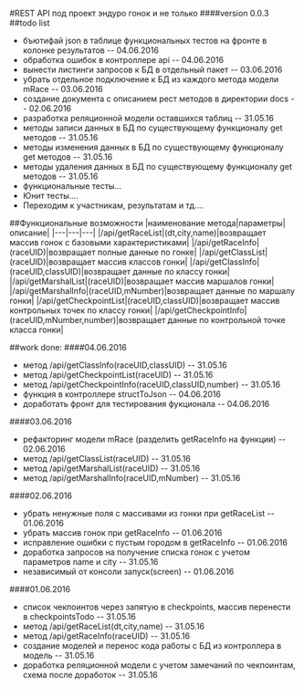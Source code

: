 #REST API под проект эндуро гонок и не только
####version 0.0.3
##todo list
- бъютифай json в таблице функциональных тестов на фронте в колонке результатов -- 04.06.2016
- обработка ошибок в контроллере api -- 04.06.2016
- вынести листинги запросов к БД в отдельный пакет -- 03.06.2016
- убрать отдельное подключение к БД из каждого метода модели mRace -- 03.06.2016
- создание документа с описанием рест методов в директории docs -- 02.06.2016
- разработка реляционной модели оставшихся таблиц -- 31.05.16
- методы записи данных в БД по существующему функционалу get методов -- 31.05.16
- методы изменения данных в БД по существующему функционалу get методов -- 31.05.16
- методы удаления данных в БД по существующему функционалу get методов -- 31.05.16
- функциональные тесты...
- Юнит тесты....
- Переходим к участникам, результатам и тд.... 


##Функциональные возможности
|наименование метода|параметры|описание|
|---|---|---|
|/api/getRaceList|(dt,city,name)|возвращает массив гонок с базовыми характеристиками|
|/api/getRaceInfo|(raceUID)|возвращает полные данные по гонке|
|/api/getClassList|(raceUID)|возвращает массив классов гонки|
|/api/getClassInfo|(raceUID,classUID)|возвращает данные по классу гонки|
|/api/getMarshalList|(raceUID)|возвращает массив маршалов гонки|
|/api/getMarshalInfo|(raceUID,mNumber)|возвращает данные по маршалу гонки|
|/api/getCheckpointList|(raceUID,classUID)|возвращает массив контрольных точек по классу гонки|
|/api/getCheckpointInfo|(raceUID,mNumber,number)|возвращает данные по контрольной точке класса гонки|


##work done:
####04.06.2016
- метод /api/getClassInfo(raceUID,classUID) -- 31.05.16
- метод /api/getCheckpointList(raceUID) -- 31.05.16
- метод /api/getCheckpointInfo(raceUID,classUID,number) -- 31.05.16
- функция в контроллере structToJson -- 04.06.2016
- доработать фронт для тестирования фукционала -- 04.06.2016


####03.06.2016
- рефакторинг модели mRace (разделить getRaceInfo на функции) -- 02.06.2016
- метод /api/getClassList(raceUID) -- 31.05.16
- метод /api/getMarshalList(raceUID) -- 31.05.16
- метод /api/getMarshalInfo(raceUID,mNumber) -- 31.05.16


####02.06.2016
- убрать ненужные поля с массивами из гонки при getRaceList -- 01.06.2016
- убрать массив гонок при getRaceInfo -- 01.06.2016
- исправление ошибки с пустым городом в getRaceInfo -- 01.06.2016
- доработка запросов на получение списка гонок с учетом параметров name и city -- 31.05.16
- независимый от консоли запуск(screen) -- 01.06.2016


####01.06.2016
- список чекпоинтов через запятую в checkpoints, массив перенести в checkpointsTodo -- 31.05.16
- метод /api/getRaceList(dt,city,name) -- 31.05.16
- метод /api/getRaceInfo(raceUID) -- 31.05.16
- создание моделей и перенос кода работы с БД из контроллера в модель -- 31.05.16
- доработка реляционной модели с учетом замечаний по чекпоинтам, схема после доработок -- 31.05.16